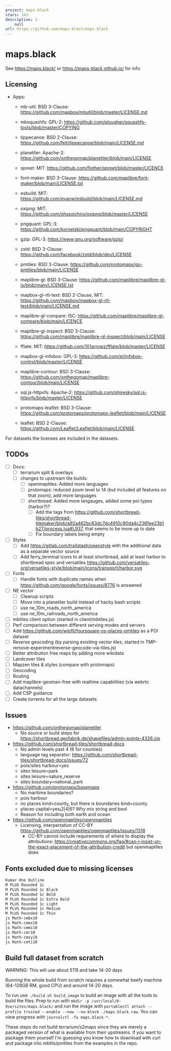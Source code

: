 ```yaml
---
project: maps.black
stars: 143
description: |-
    null
url: https://github.com/maps-black/maps.black
---
```


# maps.black

See https://maps.black/ or https://maps-black.github.io/ for info

## Licensing

- Apps:
  - mb-util: BSD 3-Clause: <https://github.com/mapbox/mbutil/blob/master/LICENSE.md>
  - mksquashfs: GPL-2: <https://github.com/plougher/squashfs-tools/blob/master/COPYING>
  - tippecanoe: BSD 2-Clause: <https://github.com/felt/tippecanoe/blob/main/LICENSE.md>
  - planetiler: Apache-2: <https://github.com/onthegomap/planetiler/blob/main/LICENSE>
  - spreet: MIT: <https://github.com/flother/spreet/blob/master/LICENCE>
  - font-maker: BSD 3-Clause: <https://github.com/maplibre/font-maker/blob/main/LICENSE.txt>
  - esbuild: MIT: <https://github.com/evanw/esbuild/blob/main/LICENSE.md>
  - oxipng: MIT: <https://github.com/shssoichiro/oxipng/blob/master/LICENSE>
  - pngquant: GPL-3: <https://github.com/kornelski/pngquant/blob/main/COPYRIGHT>
  - gzip: GPL-3: <https://www.gnu.org/software/gzip/>
  - zstd: BSD 3-Clause: <https://github.com/facebook/zstd/blob/dev/LICENSE>

  - pmtiles: BSD 3-Clause: <https://github.com/protomaps/go-pmtiles/blob/main/LICENSE>
  - maplibre-gl: BSD 3-Clause: <https://github.com/maplibre/maplibre-gl-js/blob/main/LICENSE.txt>
  - mapbox-gl-rtl-text: BSD 2-Clause, MIT: <https://github.com/mapbox/mapbox-gl-rtl-text/blob/main/LICENSE.md>
  - maplibre-gl-compare: ISC: <https://github.com/maplibre/maplibre-gl-compare/blob/main/LICENCE>
  - maplibre-gl-inspect: BSD 3-Clause: <https://github.com/maplibre/maplibre-gl-inspect/blob/main/LICENSE>
  - fflate: MIT: <https://github.com/101arrowz/fflate/blob/master/LICENSE>
  - mapbox-gl-infobox: GPL-3: <https://github.com/el/infobox-control/blob/master/LICENSE>
  - maplibre-contour: BSD 3-Clause: <https://github.com/onthegomap/maplibre-contour/blob/main/LICENSE>
  - sql.js-httpvfs: Apache-2: <https://github.com/phiresky/sql.js-httpvfs/blob/master/LICENSE>
  - protomaps-leaflet: BSD 3-Clause: <https://github.com/protomaps/protomaps-leaflet/blob/main/LICENSE>
  - leaflet: BSD 2-Clause: <https://github.com/Leaflet/Leaflet/blob/main/LICENSE>

For datasets the licenses are included in the datasets.

## TODOs

- [ ] Docs:
  - [ ] terrarium split & overlays
  - [ ] changes to upstream tile builds:
    - [ ] openmaptiles: Added more languages
    - [ ] protomaps: reduced zoom level to 14 (but included all features on that zoom), add more languages
    - [ ] shortbread: Added more langauges, added some poi types (harbor?)?
      - [ ] Add the tags from <https://github.com/shortbread-tiles/shortbread-tilemaker/blob/a92a462bc83dc7dc4910c90da4c236fee23b1b27/process.lua#L937>, that seems to be more up to date
      - [ ] Fix boundary labels being empty
- [ ] Styles
  - [ ] Add <https://gitlab.com/trailstash/openstyle> with the additional data as a separate vector source
  - [ ] Add ferry_terminal icons to at least shortbread, add at least harbor to shortbread spec and versatiles <https://github.com/versatiles-org/versatiles-style/blob/main/icons/transport/harbor.svg>
- [ ] Fonts
  - [ ] Handle fonts with duplicate names when <https://github.com/google/fonts/issues/8776> is answered
- [ ] NE vector
  - [ ] Cleanup scripts
  - [ ] Move into a planetiler build instead of hacky bash scripts
  - [ ] use ne_10m_roads_north_america
  - [ ] use ne_10m_railroads_north_america
- [ ] mbtiles client option (started in client/mbtiles.js)
- [ ] Perf comparison between different serving modes and servers
- [ ] Add <https://github.com/wipfli/foursquare-os-places-pmtiles> as a POI dataset
- [ ] Reverse geocoding (by parsing exisiting vector tiles, started in TMP-remove-experimentreverse-geocode-via-tiles.js)
- [ ] Better attribution free maps by adding more wikidata
- [ ] Landcover tiles
- [ ] Mapzen tiles & styles (compare with protomaps)
- [ ] Geocoding
- [ ] Routing
- [ ] Add maplibre-geoman-free with realtime capabilities (via webrtc datachannels)
- [ ] Add CSP guidance
- [ ] Create torrents for all the large datasets

## Issues

- <https://github.com/onthegomap/planetiler>
  - No source or build steps for <https://shortbread.geofabrik.de/shapefiles/admin-points-4326.zip>
- <https://github.com/shortbread-tiles/shortbread-docs>
  - No admin levels past 4 (6 for counties)
  - language tag separator: <https://github.com/shortbread-tiles/shortbread-docs/issues/72>
  - pois/sites harbour=yes
  - sites leisure=park
  - sites leisure=nature_reserve
  - sites boundary=national_park
- <https://github.com/protomaps/basemaps>
  - No maritime boundaries?
  - pois harbour
  - no places kind=county, but there is boundaries kind=county
  - places capital=yes¡2|4|6? Why mix string and bool
  - Reason for including both earth and ocean
- <https://github.com/openmaptiles/openmaptiles>
  - Licensing, interpertation of CC-BY <https://github.com/openmaptiles/openmaptiles/issues/1318>
    - CC-BY cannot include requirements of where to display the attributions: https://creativecommons.org/faq/#can-i-insist-on-the-exact-placement-of-the-attribution-credit but openmaptiles does

## Fonts excluded due to missing licenses

```txt
Kumar One Outline
M PLUS Rounded 1c
M PLUS Rounded 1c Black
M PLUS Rounded 1c Bold
M PLUS Rounded 1c Extra Bold
M PLUS Rounded 1c Light
M PLUS Rounded 1c Medium
M PLUS Rounded 1c Thin
js Math-cmbx10
js Math-cmex10
js Math-cmmi10
js Math-cmr10
js Math-cmsy10
js Math-cmti10
```

## Build full dataset from scratch

WARNING: This will use about 5TB and take 14-20 days

Running the whole build from scratch requires a somewhat beefy machine (64-128GB RM, good CPU) and around 14-20 days.

To run use `./build.sh build_image` to build an image with all the tools to build the files. Prep to run with `mkdir -p /usr/local/0-9se/sites/maps.black/` and run the image with `portablectl attach --profile trusted --enable --now --no-block ./maps.black.raw`. You can view progress with `journalctl -fu maps.black-*`.

These steps do not build terrarium/s2maps since they are merely a packaged version of what is available from their upstreams. If you want to package them yourself I'm guessing you know how to download with curl and package into mbtils/pmtiles from the examples in the repo.

